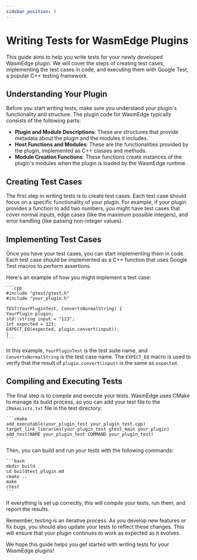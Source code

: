 ```yaml
---
sidebar_position: 5
---
```


# Writing Tests for WasmEdge Plugins

This guide aims to help you write tests for your newly developed WasmEdge plugin. We will cover the steps of creating test cases, implementing the test cases in code, and executing them with Google Test, a popular C++ testing framework.

## Understanding Your Plugin

Before you start writing tests, make sure you understand your plugin's functionality and structure. The plugin code for WasmEdge typically consists of the following parts:

- **Plugin and Module Descriptions**: These are structures that provide metadata about the plugin and the modules it includes.
- **Host Functions and Modules**: These are the functionalities provided by the plugin, implemented as C++ classes and methods.
- **Module Creation Functions**: These functions create instances of the plugin's modules when the plugin is loaded by the WasmEdge runtime.

## Creating Test Cases

The first step in writing tests is to create test cases. Each test case should focus on a specific functionality of your plugin. For example, if your plugin provides a function to add two numbers, you might have test cases that cover normal inputs, edge cases (like the maximum possible integers), and error handling (like passing non-integer values).

## Implementing Test Cases

Once you have your test cases, you can start implementing them in code. Each test case should be implemented as a C++ function that uses Google Test macros to perform assertions.

Here's an example of how you might implement a test case:

    ```cpp
    #include "gtest/gtest.h"
    #include "your_plugin.h"

    TEST(YourPluginTest, ConvertsNormalString) {
    YourPlugin plugin;
    std::string input = "123";
    int expected = 123;
    EXPECT_EQ(expected, plugin.convert(input));
    }
    ```

In this example, `YourPluginTest` is the test suite name, and `ConvertsNormalString` is the test case name. The `EXPECT_EQ` macro is used to verify that the result of `plugin.convert(input)` is the same as `expected`.

## Compiling and Executing Tests

The final step is to compile and execute your tests. WasmEdge uses CMake to manage its build process, so you can add your test file to the `CMakeLists.txt` file in the test directory:

    ```cmake
    add_executable(your_plugin_test your_plugin_test.cpp)
    target_link_libraries(your_plugin_test gtest_main your_plugin)
    add_test(NAME your_plugin_test COMMAND your_plugin_test)
    ```

Then, you can build and run your tests with the following commands:

    ```bash
    mkdir build
    cd buildtest_plugin.md
    cmake ..
    make
    ctest
    ```

If everything is set up correctly, this will compile your tests, run them, and report the results.

Remember, testing is an iterative process. As you develop new features or fix bugs, you should also update your tests to reflect these changes. This will ensure that your plugin continues to work as expected as it evolves.

We hope this guide helps you get started with writing tests for your WasmEdge plugins!
